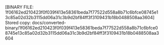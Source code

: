 [BINARY FILE: 1f06162ed210423f0f039f413e58361beda7f77522d558a8b71c6bfce08745e13c85a02d32b3115dd06a31c3b9d2bf84ff3f3109431b18b0488508aa3604]
Stored copy: docs/converted-binary/1f06162ed210423f0f039f413e58361beda7f77522d558a8b71c6bfce08745e13c85a02d32b3115dd06a31c3b9d2bf84ff3f3109431b18b0488508aa3604
